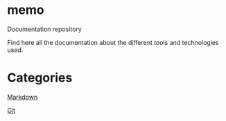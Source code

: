 # memo

Documentation repository

Find here all the documentation about the different tools and technologies used.

# Categories

[Markdown](/markdown/markdown.md)

[Git](/git/git.md)
